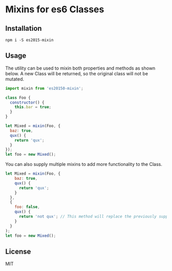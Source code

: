 # Mixins for es6 Classes

## Installation

```
npm i -S es2015-mixin
```

## Usage

The utility can be used to mixin both properties and methods as shown below.
A new Class will be returned, so the original class will not be mutated.

```js
import mixin from 'es20150-mixin';

class Foo {
  constructor() {
    this.bar = true;
  }
}

let Mixed = mixin(Foo, {
  baz: true,
  qux() {
    return 'qux';
  }
});
let foo = new Mixed();
```

You can also supply multiple mixins to add more functionality to the Class.

```js
let Mixed = mixin(Foo, {
    baz: true,
    qux() {
      return 'qux';
    }
  },
  {
    foo: false,
    qux() {
      return 'not qux'; // This method will replace the previously supplied one.
    }
  }
);
let foo = new Mixed();
```

## License

MIT
